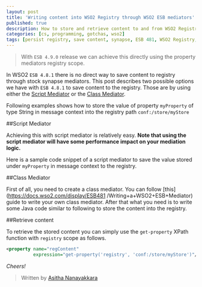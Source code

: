 ```yaml
---
layout: post
title: 'Writing content into WSO2 Registry through WSO2 ESB mediators'
published: true
description: How to store and retrieve content to and from WSO2 Registry using WSO2 ESB 4.8.1. This post discusses two possible options using the script mediator and the class mediator
categories: [cs, programming, gotchas, wso2]
tags: [persist registry, save content, synapse, ESB 481, WSO2 Registry, java, WSO2]
---
```



>  With `ESB 4.9.0` release we can achieve this directly using the property mediators registry scope.


In WSO2 `ESB 4.8.1` there is no direct way to save content to registry through stock synapse mediators. This post describes two possible options we have with `ESB 4.8.1` to save content to the registry. Those are by using either the [Script Mediator](https://docs.wso2.com/display/ESB481/Script+Mediator) or the [Class Mediator](https://docs.wso2.com/display/ESB481/Class+Mediator).

Following examples shows how to store the value of property `myProperty` of type String in message context into the registry path
`conf:/store/myStore`

##Script Mediator

Achieving this with script mediator is relatively easy. **Note that using the script mediator will have some performance impact on your mediation logic.**

Here is a sample code snippet of a script mediator to save the value stored under `myProperty` in message context to the registry.

<script src="https://gist.github.com/Asitha/c185878fdc0460c9d8cd.js"></script>

##Class Mediator

First of all, you need to create a class mediator. You can follow [this](https://docs.wso2.com/display/ESB481 /Writing+a+WSO2+ESB+Mediator) guide to write your own class mediator. After that what you need is to write some Java code similar to following to store the content into the registry.

<script src="https://gist.github.com/Asitha/481688f06ab156737985.js"></script>

##Retrieve content

To retrieve the stored content you can simply use the `get-property` XPath function with `registry` scope as follows.

```xml
<property name="regContent"
          expression="get-property('registry', 'conf:/store/myStore')"/>

```

*Cheers!*

> Written by [Asitha Nanayakkara](http://asitha.github.io/about)
